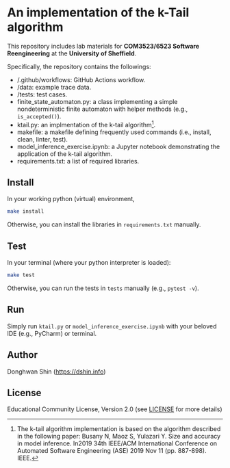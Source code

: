 # An implementation of the k-Tail algorithm

This repository includes lab materials for **COM3523/6523 Software Reengineering** at the **University of Sheffield**.

Specifically, the repository contains the followings:
- /.github/workflows: GitHub Actions workflow.
- /data: example trace data.
- /tests: test cases.
- finite_state_automaton.py: a class implementing a simple nondeterministic finite automaton with helper methods (e.g., `is_accepted()`).
- ktail.py: an implmentation of the k-tail algorithm[^1].
- makefile: a makefile defining frequently used commands (i.e., install, clean, linter, test).
- model_inference_exercise.ipynb: a Jupyter notebook demonstrating the application of the k-tail algorithm.
- requirements.txt: a list of required libraries.

[^1]: The k-tail algorithm implementation is based on the algorithm described in the following paper: 
Busany N, Maoz S, Yulazari Y. Size and accuracy in model inference. In2019 34th IEEE/ACM International Conference on Automated Software Engineering (ASE) 2019 Nov 11 (pp. 887-898). IEEE.

## Install

In your working python (virtual) environment,
```bash
make install
```

Otherwise, you can install the libraries in `requirements.txt` manually.

## Test

In your terminal (where your python interpreter is loaded):
```bash
make test
```

Otherwise, you can run the tests in `tests` manually (e.g., `pytest -v`).

## Run

Simply run `ktail.py` or `model_inference_exercise.ipynb` with your beloved IDE (e.g., PyCharm) or terminal.

## Author

Donghwan Shin (https://dshin.info)

## License

Educational Community License, Version 2.0 (see [LICENSE](LICENSE) for more details)
